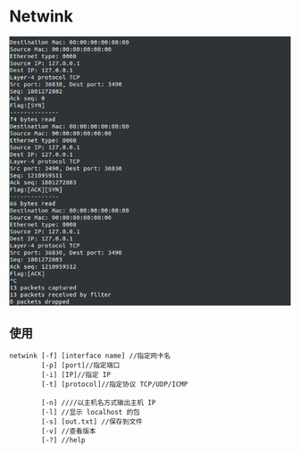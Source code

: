 # Netwink

![netwink](./art/netwink-lo.png)

## 使用

```shell
netwink [-f] [interface name] //指定网卡名
        [-p] [port]//指定端口
        [-i] [IP]//指定 IP
        [-t] [protocol]//指定协议 TCP/UDP/ICMP

        [-n] ////以主机名方式输出主机 IP
        [-l] //显示 localhost 的包
        [-s] [out.txt] //保存到文件
        [-v] //查看版本
        [-?] //help
```